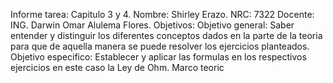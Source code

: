 Informe tarea: Capitulo 3 y 4.
Nombre: Shirley Erazo.
NRC: 7322
Docente:  ING. Darwin  Omar Alulema Flores.
Objetivos:
Objetivo general: Saber entender y distinguir los diferentes conceptos dados en la parte de la teoria para que de aquella manera se puede resolver los ejercicios planteados.
Objetivo especifico:  Establecer  y aplicar  las formulas en los respectivos ejercicios en este caso la Ley de Ohm.
Marco teoric
[](https://github.com/Shirley-Erazo9/Informe-Tarea-2/blob/main/Mp%201%20.jpg) 
[](https://github.com/Shirley-Erazo9/Informe-Tarea-2/blob/main/Mp%201%20.jpg) 
[](https://github.com/Shirley-Erazo9/Informe-Tarea-2/blob/main/Mp%201%20.jpg)
